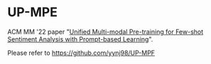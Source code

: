 # UP-MPE
ACM MM '22 paper "[Unified Multi-modal Pre-training for Few-shot Sentiment Analysis with Prompt-based Learning](https://dl.acm.org/doi/10.1145/3503161.3548306)".

Please refer to https://github.com/yynj98/UP-MPF

